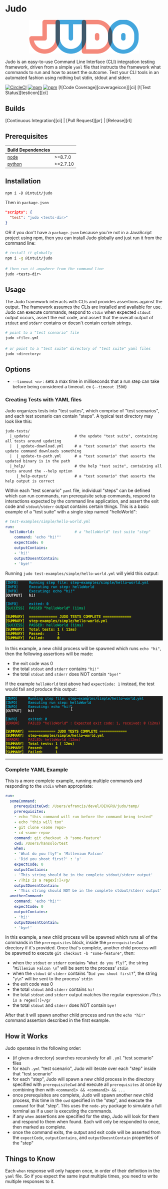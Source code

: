# Judo

<p align='center'>
<img src='./assets/logo.svg' width='350'>
</p>

Judo is an easy-to-use Command Line Interface (CLI) integration testing framework, driven from a simple `yaml` file that instructs the framework what commands to run and how to assert the outcome. Test your CLI tools in an automated fashion using nothing but stdin, stdout and stderr.

[![CircleCI](https://circleci.com/gh/intuit/judo.svg?style=svg)](https://circleci.com/gh/intuit/judo)
[![npm](https://img.shields.io/npm/v/@intuit/judo.svg)](https://www.npmjs.com/package/@intuit/judo)
[![npm](https://img.shields.io/npm/dt/@intuit/judo.svg)](https://www.npmjs.com/package/@intuit/judo)
[![Code Coverage][coverageicon]][ci]
[![Test Status][testicon]][ci]

## Builds <a name="Builds"></a>

[Continuous Integration][ci] | [Pull Request][pr] | [Release][rl]

## Prerequisites

| Build Dependencies |           |
| ------------------ | --------- |
| [node](https://nodejs.org/en/)           | \>=8.7.0  |
| [python](https://www.python.org/)         | \>=2.7.10 |

## Installation

```
npm i -D @intuit/judo
```

Then in `package.json`

```json
"scripts": {
  "test": "judo <tests-dir>"
}
```

OR if you don't have a `package.json` because you're not in a JavaScript project using npm, then you can install Judo globally and just run it from the command line:

```bash
# install it globally
npm i -g @intuit/judo

# then run it anywhere from the command line
judo <tests-dir>
```

## Usage

The Judo framework interacts with CLIs and provides assertions against the output. The framework assumes the CLIs are installed and available for use. Judo can execute commands, respond to `stdin` when expected `stdout` output occurs, assert the exit code, and assert that the overall output of `stdout` and `stderr` contains or doesn't contain certain strings.

```bash
# point to a "test scenario" file
judo <file>.yml

# or point to a "test suite" directory of "test suite" yaml files
judo <directory>
```

## Options

- `--timeout <n>` : sets a max time in milliseconds that a run step can take before being considered a timeout. ex (`--timeout 1500`)

### Creating Tests with YAML files

Judo organizes tests into "test suites", which comprise of "test scenarios", and each test scenario can contain "steps". A typical test directory may look like this:

```
judo-tests/
  |_update/                    # the update "test suite", containing all tests around updating
  |  |_update-download.yml     # a "test scenario" that asserts the update command downloads something
  |  |_update-to-path.yml      # a "test scenario" that asserts the updated binary is in the path
  |_help/                      # the help "test suite", containing all tests around the --help option
     |_help-output/            # a "test scenario" that asserts the help output is correct
```

Within each "test scenario" `yaml` file, individual "steps" can be defined which can run commands, run prerequisite setup commands, respond to interactions expected by the command line application, and assert the exit code and `stdout`/`stderr` output contains certain things. This is a basic example of a "test suite" with a single step named "helloWorld":

```yml
# test-examples/simple/hello-world.yml
run:
  helloWorld:                  # a "helloWorld" test suite "step"
    command: 'echo "hi!"'
    expectCode: 0
    outputContains:
    - 'hi!'
    outputDoesntContain:
    - 'bye!'
```

Running `judo test-examples/simple/hello-world.yml` will yield this output:

<p align="center">
  <img src="./docs/screenshot.png" />
</p>

In this example, a new child process will be spawned which runs `echo "hi"`, then the following assertions will be made:

- the exit code was 0
- the total `stdout` and `stderr` contains `"hi!"`
- the total `stdout` and `stderr` does NOT contain `"bye!"`

If the example `helloWorld` test above had `expectCode: 1` instead, the test would fail and produce this output:

<p align="center">
  <img src="./docs/screenshot-failed.png" />
</p>

---

### Complete YAML Example

This is a more complete example, running multiple commands and responding to the `stdin` when appropriate:

```yml
run:
  someCommand:
    prerequisiteCwd: /Users/efrancis/devel/DEVGRU/judo/temp/
    prerequisites:
    - echo "this command will run before the command being tested"
    - echo "this will too"
    - git clone <some repo>
    - cd <some-repo>
    command: git checkout -b "some-feature"
    cwd: /Users/hansolo/test
    when:
    - 'What do you fly?': 'Millenium Falcon'
    - 'Did you shoot first?' : 'y'
    expectCode: 0
    outputContains:
    - 'This string should be in the complete stdout/stderr output'
    - /This is a regex[!]+/g/
    outputDoesntContain:
    - 'This string should NOT be in the complete stdout/stderr output'
  anotherCommand:
    command: 'echo "hi!"'
    expectCode: 0
    outputContains:
    - 'hi!'
    outputDoesntContain:
    - 'bye!'
```

In this example, a new child process will be spawned which runs all of the commands in the `prerequisites` block, inside the `prerequisitesCwd` directory if it's provided. Once that's complete, another child process will be spawned to execute `git checkout -b "some-feature"`, then:

- when the `stdout` or `stderr` contains "`What do you fly?`", the string "`Millenium Falcon \n`" will be sent to the process' `stdin`
- when the `stdout` or `stderr` contains "`Did you shoot first?`", the string "`y\n`" will be sent to the process' `stdin`
- the exit code was 0
- the total `stdout` and `stderr` contains `hi!`
- the total `stdout` and `stderr` output matches the regular expression `/This is a regex[!]+/g/`
- the total `stdout` and `stderr` does NOT contain `bye!`

After that it will spawn another child process and run the `echo "hi!"` command assertion described in the first example.

## How it Works

Judo operates in the following order:

- (if given a directory) searches recursively for all `.yml` "test scenario" files
- for each `.yml` "test scenario", Judo will iterate over each "step" inside that "test scenario"
- for each "step", Judo will spawn a new child process in the directory specified with `prerequisiteCwd` and execute all `prerequisites` at once by combining then with `<command1> && <command2> && ...`
- once prerequisites are complete, Judo will spawn another new child process, this time in the `cwd` specified in the "step", and execute the `command` for that "step". This uses the `node-pty` package to simulate a full terminal as if a user is executing the commands.
- if any `when` assertions are specified for the step, Judo will look for them and respond to them when found. Each will only be responded to once, then marked as complete.
- once the command exits, the output and exit code will be asserted from the `expectCode`, `outputContains`, and `outputDoesntContain` properties of the "step"

## Things to Know

Each `when` response will only happen once, in order of their definition in the `yaml` file. So if you expect the same input multiple times, you need to write multiple responses to it.
